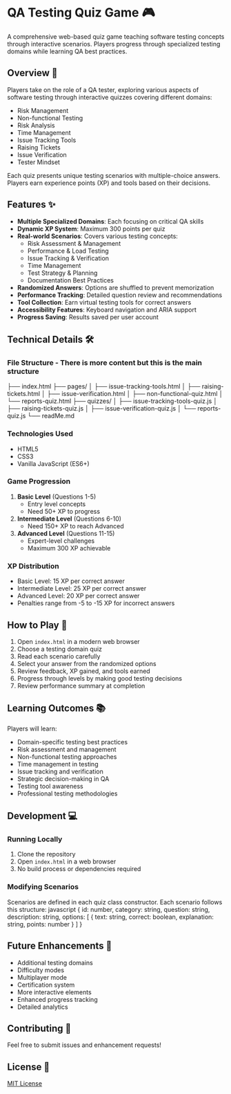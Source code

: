 # QA Testing Quiz Game 🎮

A comprehensive web-based quiz game teaching software testing concepts through interactive scenarios. Players progress through specialized testing domains while learning QA best practices.

## Overview 🎯

Players take on the role of a QA tester, exploring various aspects of software testing through interactive quizzes covering different domains:
- Risk Management
- Non-functional Testing
- Risk Analysis
- Time Management
- Issue Tracking Tools
- Raising Tickets
- Issue Verification
- Tester Mindset

Each quiz presents unique testing scenarios with multiple-choice answers. Players earn experience points (XP) and tools based on their decisions.

## Features ✨

- **Multiple Specialized Domains**: Each focusing on critical QA skills
- **Dynamic XP System**: Maximum 300 points per quiz
- **Real-world Scenarios**: Covers various testing concepts:
  - Risk Assessment & Management
  - Performance & Load Testing
  - Issue Tracking & Verification
  - Time Management
  - Test Strategy & Planning
  - Documentation Best Practices
- **Randomized Answers**: Options are shuffled to prevent memorization
- **Performance Tracking**: Detailed question review and recommendations
- **Tool Collection**: Earn virtual testing tools for correct answers
- **Accessibility Features**: Keyboard navigation and ARIA support
- **Progress Saving**: Results saved per user account

## Technical Details 🛠

### File Structure - There is more content but this is the main structure
├── index.html
├── pages/
│ ├── issue-tracking-tools.html
│ ├── raising-tickets.html
│ ├── issue-verification.html
│ ├── non-functional-quiz.html
│ └── reports-quiz.html
├── quizzes/
│ ├── issue-tracking-tools-quiz.js
│ ├── raising-tickets-quiz.js
│ ├── issue-verification-quiz.js
│ └── reports-quiz.js
└── readMe.md


### Technologies Used
- HTML5
- CSS3
- Vanilla JavaScript (ES6+)

### Game Progression
1. **Basic Level** (Questions 1-5)
   - Entry level concepts
   - Need 50+ XP to progress
2. **Intermediate Level** (Questions 6-10)
   - Need 150+ XP to reach Advanced
3. **Advanced Level** (Questions 11-15)
   - Expert-level challenges
   - Maximum 300 XP achievable

### XP Distribution
- Basic Level: 15 XP per correct answer
- Intermediate Level: 25 XP per correct answer
- Advanced Level: 20 XP per correct answer
- Penalties range from -5 to -15 XP for incorrect answers

## How to Play 🎲

1. Open `index.html` in a modern web browser
2. Choose a testing domain quiz
3. Read each scenario carefully
4. Select your answer from the randomized options
5. Review feedback, XP gained, and tools earned
6. Progress through levels by making good testing decisions
7. Review performance summary at completion

## Learning Outcomes 📚

Players will learn:
- Domain-specific testing best practices
- Risk assessment and management
- Non-functional testing approaches
- Time management in testing
- Issue tracking and verification
- Strategic decision-making in QA
- Testing tool awareness
- Professional testing methodologies

## Development 💻

### Running Locally
1. Clone the repository
2. Open `index.html` in a web browser
3. No build process or dependencies required

### Modifying Scenarios
Scenarios are defined in each quiz class constructor. Each scenario follows this structure:
javascript
{
   id: number,
   category: string,
   question: string,
   description: string,
   options: [
   {
   text: string,
   correct: boolean,
   explanation: string,
   points: number
   }
]
}


## Future Enhancements 🚀

- Additional testing domains
- Difficulty modes
- Multiplayer mode
- Certification system
- More interactive elements
- Enhanced progress tracking
- Detailed analytics

## Contributing 🤝

Feel free to submit issues and enhancement requests!

## License 📄

[MIT License](LICENSE)